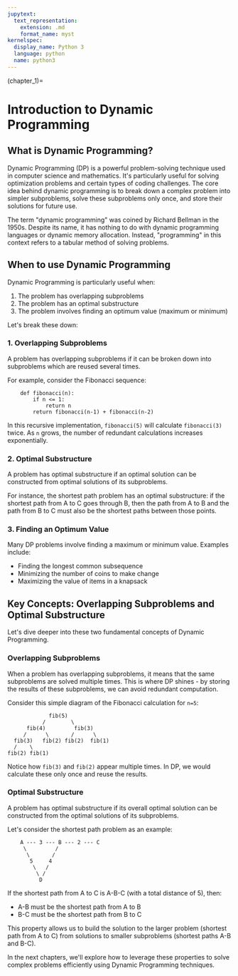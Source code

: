 ```yaml
---
jupytext:
  text_representation:
    extension: .md
    format_name: myst
kernelspec:
  display_name: Python 3
  language: python
  name: python3
---
```


(chapter_1)=

# Introduction to Dynamic Programming

## What is Dynamic Programming?

Dynamic Programming (DP) is a powerful problem-solving technique used in computer science and mathematics. It's particularly useful for solving optimization problems and certain types of coding challenges. The core idea behind dynamic programming is to break down a complex problem into simpler subproblems, solve these subproblems only once, and store their solutions for future use.

The term "dynamic programming" was coined by Richard Bellman in the 1950s. Despite its name, it has nothing to do with dynamic programming languages or dynamic memory allocation. Instead, "programming" in this context refers to a tabular method of solving problems.

## When to use Dynamic Programming

Dynamic Programming is particularly useful when:

1. The problem has overlapping subproblems
2. The problem has an optimal substructure
3. The problem involves finding an optimum value (maximum or minimum)

Let's break these down:

### 1. Overlapping Subproblems

A problem has overlapping subproblems if it can be broken down into subproblems which are reused several times. 

For example, consider the Fibonacci sequence:
    
```{code-cell} python3
    def fibonacci(n):
        if n <= 1:
            return n
        return fibonacci(n-1) + fibonacci(n-2)
  ```
In this recursive implementation, `fibonacci(5)` will calculate `fibonacci(3)` twice. As `n` grows, the number of redundant calculations increases exponentially.

### 2. Optimal Substructure

A problem has optimal substructure if an optimal solution can be constructed from optimal solutions of its subproblems.

For instance, the shortest path problem has an optimal substructure: if the shortest path from A to C goes through B, then the path from A to B and the path from B to C must also be the shortest paths between those points.

### 3. Finding an Optimum Value

Many DP problems involve finding a maximum or minimum value. Examples include:

- Finding the longest common subsequence
- Minimizing the number of coins to make change
- Maximizing the value of items in a knapsack

## Key Concepts: Overlapping Subproblems and Optimal Substructure

Let's dive deeper into these two fundamental concepts of Dynamic Programming.

### Overlapping Subproblems

When a problem has overlapping subproblems, it means that the same subproblems are solved multiple times. This is where DP shines - by storing the results of these subproblems, we can avoid redundant computation.

Consider this simple diagram of the Fibonacci calculation for `n=5`:

                 fib(5)
               /        \
          fib(4)         fib(3)
         /      \       /      \
      fib(3)   fib(2) fib(2)  fib(1)
      /    \
    fib(2) fib(1)

Notice how `fib(3)` and `fib(2)` appear multiple times. In DP, we would calculate these only once and reuse the results.

### Optimal Substructure

A problem has optimal substructure if its overall optimal solution can be constructed from the optimal solutions of its subproblems.

Let's consider the shortest path problem as an example:

        A --- 3 --- B --- 2 --- C
         \         /
          \       /
           5     4
            \   /
             \ /
              D

If the shortest path from A to C is A-B-C (with a total distance of 5), then:
- A-B must be the shortest path from A to B
- B-C must be the shortest path from B to C

This property allows us to build the solution to the larger problem (shortest path from A to C) from solutions to smaller subproblems (shortest paths A-B and B-C).

In the next chapters, we'll explore how to leverage these properties to solve complex problems efficiently using Dynamic Programming techniques.